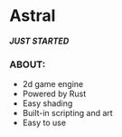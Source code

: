 # Astral
_**JUST STARTED**_
### ABOUT:
* 2d game engine
* Powered by Rust
* Easy shading
* Built-in scripting and art
* Easy to use